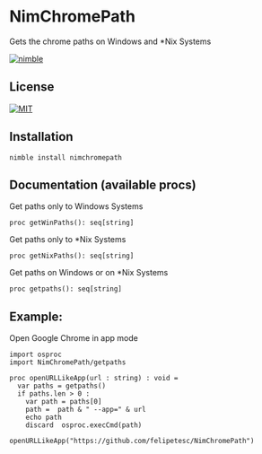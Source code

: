 # NimChromePath
Gets the chrome paths on Windows and *Nix Systems 

[![nimble](https://raw.githubusercontent.com/yglukhov/nimble-tag/master/nimble.png)](https://github.com/yglukhov/nimble-tag)

## License

[![MIT](https://img.shields.io/badge/License-MIT-blue.svg)](https://opensource.org/licenses/MIT)

## Installation 

```
nimble install nimchromepath
```

## Documentation (available procs)

Get paths only to Windows Systems
```
proc getWinPaths(): seq[string]

```

Get paths only to *Nix Systems
```
proc getNixPaths(): seq[string]

```

Get paths on Windows or on *Nix Systems
```
proc getpaths(): seq[string]

```

## Example:
Open Google Chrome in app mode

```
import osproc
import NimChromePath/getpaths

proc openURLLikeApp(url : string) : void =
  var paths = getpaths()
  if paths.len > 0 :
    var path = paths[0]
    path =  path & " --app=" & url
    echo path
    discard  osproc.execCmd(path)

openURLLikeApp("https://github.com/felipetesc/NimChromePath")
 
 ```


